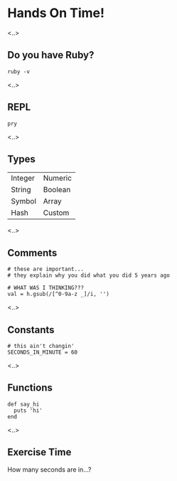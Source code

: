 # Hands On Time!

<..>

## Do you have Ruby?

```
ruby -v
```

<..>

## REPL

`pry`

<..>

## Types

|         |         |
| ------- | ------- |
| Integer | Numeric |
| String  | Boolean |
| Symbol  | Array   |
| Hash    | Custom  |

<..>

## Comments

```
# these are important...
# they explain why you did what you did 5 years ago

# WHAT WAS I THINKING???
val = h.gsub(/[^0-9a-z _]/i, '')
```

<..>

## Constants

```
# this ain't changin'
SECONDS_IN_MINUTE = 60
```

<..>

## Functions

```
def say_hi
  puts 'hi'
end
```

<..>

## Exercise Time

How many seconds are in...?
